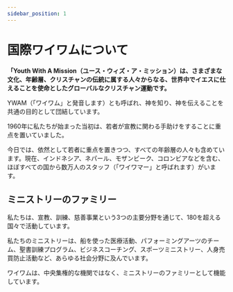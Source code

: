 ```yaml
---
sidebar_position: 1
---
```


# 国際ワイワムについて

**「Youth With A Mission（ユース・ウィズ・ア・ミッション）は、さまざまな文化、年齢層、クリスチャンの伝統に属する人々からなる、世界中でイエスに仕えることを使命としたグローバルなクリスチャン運動です。**

YWAM（「ワイワム」と発音します）とも呼ばれ、神を知り、神を伝えることを共通の目的として団結しています。

1960年に私たちが始まった当初は、若者が宣教に関わる手助けをすることに重点を置いていました。

今日では、依然として若者に重点を置きつつ、すべての年齢層の人々も含めています。現在、インドネシア、ネパール、モザンビーク、コロンビアなどを含む、ほぼすべての国から数万人のスタッフ（「ワイワマー」と呼ばれます）がいます。

## ミニストリーのファミリー

私たちは、宣教、訓練、慈善事業という3つの主要分野を通じて、180を超える国々で活動しています。

私たちのミニストリーは、船を使った医療活動、パフォーミングアーツのチーム、聖書訓練プログラム、ビジネスコーチング、スポーツミニストリー、人身売買防止活動など、あらゆる社会分野に及んでいます。

ワイワムは、中央集権的な機関ではなく、ミニストリーのファミリーとして機能しています。
